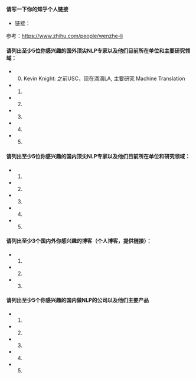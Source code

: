 #### 请写一下你的知乎个人链接
- 链接：

参考：https://www.zhihu.com/people/wenzhe-li


#### 请列出至少5位你感兴趣的国外顶尖NLP专家以及他们目前所在单位和主要研究领域：
- 0. Kevin Knight: 之前USC，现在滴滴LA,  主要研究 Machine Translation
- 1.
- 2.
- 3.
- 4.
- 5.


#### 请列出至少5位你感兴趣的国内顶尖NLP专家以及他们目前所在单位和研究领域：
- 1.
- 2.
- 3.
- 4.
- 5.


#### 请列出至少3个国内外你感兴趣的博客（个人博客，提供链接）：
- 1.
- 2.
- 3.


#### 请列出至少5个你感兴趣的国内做NLP的公司以及他们主要产品
- 1.
- 2.
- 3.
- 4.
- 5.



